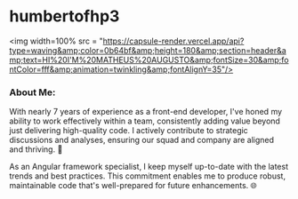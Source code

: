 # humbertofhp3
&lt;img width=100% src = "https://capsule-render.vercel.app/api?type=waving&amp;color=0b64bf&amp;height=180&amp;section=header&amp;text=HI%20I'M%20MATHEUS%20AUGUSTO&amp;fontSize=30&amp;fontColor=fff&amp;animation=twinkling&amp;fontAlignY=35"/>

### About Me:
With nearly 7 years of experience as a front-end developer, I've honed my ability to work effectively within a team, consistently adding value beyond just delivering high-quality code. I actively contribute to strategic discussions and analyses, ensuring our squad and company are aligned and thriving. 🚀

As an Angular framework specialist, I keep myself up-to-date with the latest trends and best practices. This commitment enables me to produce robust, maintainable code that's well-prepared for future enhancements. 🌐
